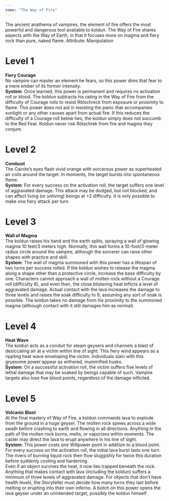 ```yaml
---
name: "The Way of Fire"
---
```


The ancient anathema of vampires, the element of fire offers the most powerful and dangerous tool available to koldun. The Way of Fire shares aspects with the Way of Earth, in that it focuses more on magma and fiery rock than pure, naked flame. Attribute: Manipulation

#  Level 1
<b>Fiery Courage</b><br>No vampire can master an element he fears, so this power dims that fear to a mere ember of its former intensity.<br><b>System</b>: Once learned, this power is permanent and requires no activation roll or blood. The koldun subtracts his rating in the Way of Fire from the difficulty of Courage rolls to resist Rötschreck from exposure or proximity to flame. This power does not aid in resisting the panic that accompanies sunlight or any other causes apart from actual fire. If this reduces the difficulty of a Courage roll below two, the koldun simply does not succumb to the Red Fear. Koldun never risk Rötschrek from fire and magma they conjure.

# Level 2
<b>Combust</b><br>The Cainite’s eyes flash vivid orange with sorcerous power as superheated air coils around the target. In moments, the target bursts into spontaneous flame.<br><b>System</b>: For every success on the activation roll, the target suffers one level of aggravated damage. This attack may be dodged, but not blocked, and can affect living (or unliving) beings at +2 difficulty. It is only possible to make one fiery attack per turn.

# Level 3
<b>Wall of Magma</b><br>The koldun raises his hand and the earth splits, spraying a wall of glowing magma 10 feet/3 meters high. Normally, this wall forms a 10-foot/3-meter radius circle around the vampire, although the sorcerer can raise other shapes with practice and skill.<br><b>System</b>: The wall of magma summoned with this power has a lifespan of two turns per success rolled. If the koldun wishes to release the magma along a shape other than a protective circle, increase the base difficulty by one. Characters cannot approach a wall of molten rock without a Courage roll (difficulty 8), and even then, the close blistering heat inflicts a level of aggravated damage. Actual contact with the lava increases the damage to three levels and raises the soak difficulty to 9, assuming any sort of soak is possible. The koldun takes no damage from his proximity to the summoned magma (although contact with it still damages him as normal).

# Level 4
<b>Heat Wave</b><br>The koldun acts as a conduit for steam geysers and channels a blast of desiccating air at a victim within line of sight. This fiery wind appears as a rippling heat wave enveloping the victim. Individuals slain with this gruesome power appear as withered, mummified husks.<br><b>System</b>: On a successful activation roll, the victim suffers five levels of lethal damage that may be soaked by beings capable of such. Vampire targets also lose five blood points, regardless of the damage inflicted.

# Level 5
<b>Volcanic Blast</b><br>At the final mastery of Way of Fire, a koldun commands lava to explode from the ground in a huge geyser. The molten rock spews across a wide swath before crashing to earth and flowing in all directions. Anything in the path of the molten rock burns, melts, or vaporizes within moments. The caster may direct the lava to erupt anywhere in his line of sight.<br><b>System</b>: This power costs one Willpower point in addition to a blood point. For every success on the activation roll, the initial lava burst lasts one turn. The rivers of burning liquid rock then flow sluggishly for twice this duration before suddenly cooling and hardening.<br>Even if an object survives the heat, it now lies trapped beneath the rock. Anything that makes contact with lava (including the koldun) suffers a minimum of three levels of aggravated damage. For objects that don’t have health levels, the Storyteller must decide how many turns they last before melting or erupting into their own inferno. A botch on this power opens the lava geyser under an unintended target, possibly the koldun himself.
